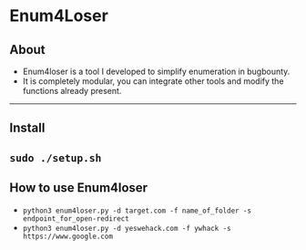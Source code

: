 # Enum4Loser
## About
- Enum4loser is a tool I developed to simplify enumeration in bugbounty.
- It is completely modular, you can integrate other tools and modify the functions already present.
---
## Install
`sudo ./setup.sh`
---
## How to use Enum4loser
- `python3 enum4loser.py -d target.com -f name_of_folder -s endpoint_for_open-redirect`
- `python3 enum4loser.py -d yeswehack.com -f ywhack -s https://www.google.com`
